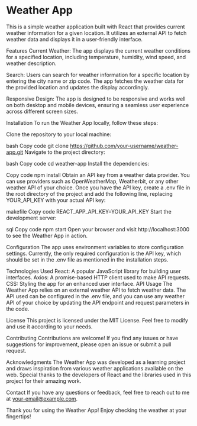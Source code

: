 
# Weather App
This is a simple weather application built with React that provides current weather information for a given location. It utilizes an external API to fetch weather data and displays it in a user-friendly interface.

Features
Current Weather: The app displays the current weather conditions for a specified location, including temperature, humidity, wind speed, and weather description.

Search: Users can search for weather information for a specific location by entering the city name or zip code. The app fetches the weather data for the provided location and updates the display accordingly.

Responsive Design: The app is designed to be responsive and works well on both desktop and mobile devices, ensuring a seamless user experience across different screen sizes.

Installation
To run the Weather App locally, follow these steps:

Clone the repository to your local machine:

bash
Copy code
git clone https://github.com/your-username/weather-app.git
Navigate to the project directory:

bash
Copy code
cd weather-app
Install the dependencies:

Copy code
npm install
Obtain an API key from a weather data provider. You can use providers such as OpenWeatherMap, Weatherbit, or any other weather API of your choice. Once you have the API key, create a .env file in the root directory of the project and add the following line, replacing YOUR_API_KEY with your actual API key:

makefile
Copy code
REACT_APP_API_KEY=YOUR_API_KEY
Start the development server:

sql
Copy code
npm start
Open your browser and visit http://localhost:3000 to see the Weather App in action.

Configuration
The app uses environment variables to store configuration settings. Currently, the only required configuration is the API key, which should be set in the .env file as mentioned in the installation steps.

Technologies Used
React: A popular JavaScript library for building user interfaces.
Axios: A promise-based HTTP client used to make API requests.
CSS: Styling the app for an enhanced user interface.
API Usage
The Weather App relies on an external weather API to fetch weather data. The API used can be configured in the .env file, and you can use any weather API of your choice by updating the API endpoint and request parameters in the code.

License
This project is licensed under the MIT License. Feel free to modify and use it according to your needs.

Contributing
Contributions are welcome! If you find any issues or have suggestions for improvement, please open an issue or submit a pull request.

Acknowledgments
The Weather App was developed as a learning project and draws inspiration from various weather applications available on the web. Special thanks to the developers of React and the libraries used in this project for their amazing work.

Contact
If you have any questions or feedback, feel free to reach out to me at your-email@example.com.

Thank you for using the Weather App! Enjoy checking the weather at your fingertips!